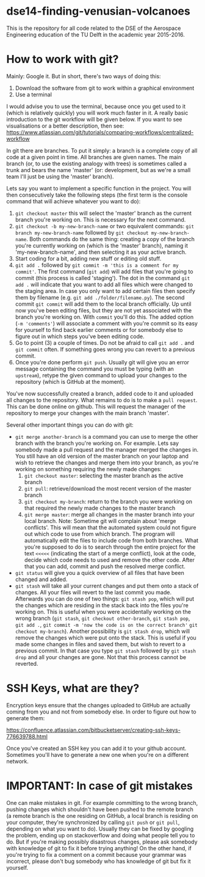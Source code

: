 # dse14-finding-venusian-volcanoes

This is the repository for all code related to the DSE of the Aerospace
Engineering education of the TU Delft in the academic year 2015-2016.

# How to work with git?

Mainly: Google it. But in short, there's two ways of doing this:
1. Download the software from git to work within a graphical environment
2. Use a terminal

I would advise you to use the terminal, because once you get used to it (which
is relatively quickly) you will work much faster in it. A really basic
introduction to the git workflow will be given below. If you want to see
visualisations or a better description, then see:
https://www.atlassian.com/git/tutorials/comparing-workflows/centralized-workflow

In git there are branches. To put it simply: a branch is a complete copy of all
code at a given point in time. All branches are given names. The main branch
(or, to use the existing analogy with trees) is sometimes called a trunk and
bears the name 'master' (or: development, but as we're a small team I'll just be
using the 'master' branch).

Lets say you want to implement a specific function in the project. You will then
consecutively take the following steps (the first term is the console command
that will achieve whatever you want to do):

1. `git checkout master` this will select the 'master' branch as the current
branch you're working on. This is necessary for the next command.
2. `git checkout -b my-new-branch-name` or two equivalent commands:
`git branch my-new-branch-name` followed by `git checkout my-new-branch-name`.
Both commands do the same thing: creating a copy of the branch you're currently
working on (which is the 'master' branch), naming it 'my-new-branch-name', and
then selecting it as your active branch.
3. Start coding for a bit, adding new stuff or editing old stuff.
4. `git add .` followed by `git commit -m 'this is a comment for my commit'`.
The first command (`git add`) will add files that you're going to commit (this
process is called 'staging'). The dot in the command `git add .` will indicate
that you want to add all files which were changed to the staging area. In case
you only want to add certain files then specify them by filename (e.g.
`git add ./folder/filename.py`). The second commit `git commit` will add them to
the local branch officially. Up until now you've been editing files, but they
are not yet associated with the branch you're working on. With `commit` you'll
do this. The added option (`-m 'comments'`) will associate a comment with you're
commit so its easy for yourself to find back earlier comments or for somebody
else to figure out in which steps you've been editing code.
5. Go to point (3) a couple of times. Do not be afraid to call `git add .` and
`git commit` often. If something goes wrong you can revert to a previous commit.
6. Once you're done perform `git push`. Usually git will give you an error
message containing the command you must be typing (with an `upstream`), retype
the given command to upload your changes to the repository (which is GitHub at
the moment).

You've now successfully created a branch, added code to it and uploaded all
changes to the repository. What remains to do is to make a `pull request`. This
can be done online on github. This will request the manager of the repository to
merge your changes with the main branch 'master'.

Several other important things you can do with git:

- `git merge another-branch` is a command you can use to merge the other branch
with the branch you're working on. For example. Lets say somebody made a pull
request and the manager merged the changes in. You still have an old version of
the master branch on your laptop and wish to retrieve the changes and merge them
into your branch, as you're working on something requiring the newly made
changes:
	1. `git checkout master`: selecting the master branch as the active branch
	2. `git pull`: retrieve/download the most recent version of the master branch
	3. `git checkout my-branch`: return to the branch you were working on that
	required the newly made changes to the master branch
	4. `git merge master`: merge all changes in the master branch into your local
	branch. Note: Sometime git will complain about 'merge conflicts'. This will mean
	that the automated system could not figure out which code to use from which
	branch. The program will automatically edit the files to include code from both
	branches. What you're supposed to do is to search through the entire project for
	the text `<<<<<` (indicating the start of a merge conflict), look at the code,
	decide which code needs to used and remove the other code. After that you can
	add, commit and push the resolved merge conflict.
- `git status` will give you a quick overview of all files that have been
changed and added.
- `git stash` will take all your current changes and put them onto a stack of
changes. All your files will revert to the last commit you made. Afterwards you
can do one of two things: `git stash pop`, which will put the changes which are
residing in the stack back into the files you're working on. This is useful when
you were accidentally working on the wrong branch (`git stash`,
`git checkout other-branch`, `git stash pop`, `git add .`,
`git commit -m 'now the code is on the correct branch'`
`git checkout my-branch`). Another possibility is `git stash drop`, which will
remove the changes which were put onto the stack. This is useful if you made
some changes in files and saved them, but wish to revert to a previous commit.
In that case you type `git stash` followed by `git stash drop` and all your
changes are gone. Not that this process cannot be reverted.

# SSH Keys, what are they?

Encryption keys ensure that the changes uploaded to GitHub are actually
coming from you and not from somebody else. In order to figure out how to
generate them:

https://confluence.atlassian.com/bitbucketserver/creating-ssh-keys-776639788.html

Once you've created an SSH key you can add it to your github account. Sometimes
you'll have to generate a new one when you're on a different network.

# IMPORTANT: In case of git mistakes

One can make mistakes in git. For example committing to the wrong branch,
pushing changes which shouldn't have been pushed to the remote branch (a remote
branch is the one residing on GitHub, a local branch is residing on your
computer, they're synchronized by calling `git push` or `git pull`, depending on
what you want to do). Usually they can be fixed by googling the problem, ending
up on stackoverflow and doing what people tell you to do. But if you're making
possibly disastrous changes, please ask somebody with knowledge of git to fix it
before trying anything!
On the other hand, if you're trying to fix a comment on a commit because your
grammar was incorrect, please don't bug somebody who has knowledge of git but
fix it yourself.
